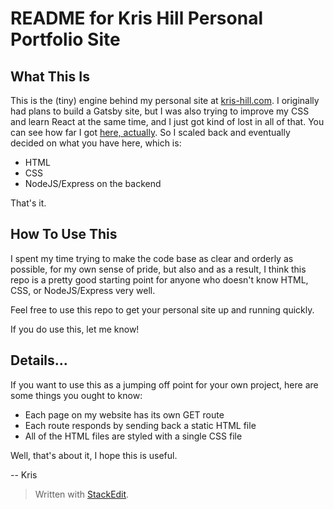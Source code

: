 ﻿

# README for Kris Hill Personal Portfolio Site

## What This Is
This is the (tiny) engine behind my personal site at [kris-hill.com](http://www.kris-hill.com). I originally had plans to build a Gatsby site, but I was also trying to improve my CSS and learn React at the same time, and I just got kind of lost in all of that. You can see how far I got [here, actually](https://github.com/KHCode/hill-portfolio). So I scaled back and eventually decided on what you have here, which is:

 - HTML
 - CSS
 - NodeJS/Express on the backend

That's it.

## How To Use This
I spent my time trying to make the code base as clear and orderly as possible, for my own sense of pride, but also and as a result, I think this repo is a pretty good starting point for anyone who doesn't know HTML, CSS, or NodeJS/Express very well.

Feel free to use this repo to get your personal site up and running quickly.

If you do use this, let me know! 

## Details...
If you want to use this as a jumping off point for your own project, here are some things you ought to know:

 - Each page on my website has its own GET route
 - Each route responds by sending back a static HTML file
 - All of the HTML files are styled with a single CSS file

Well, that's about it, I hope this is useful. 

-- Kris
> Written with [StackEdit](https://stackedit.io/).
